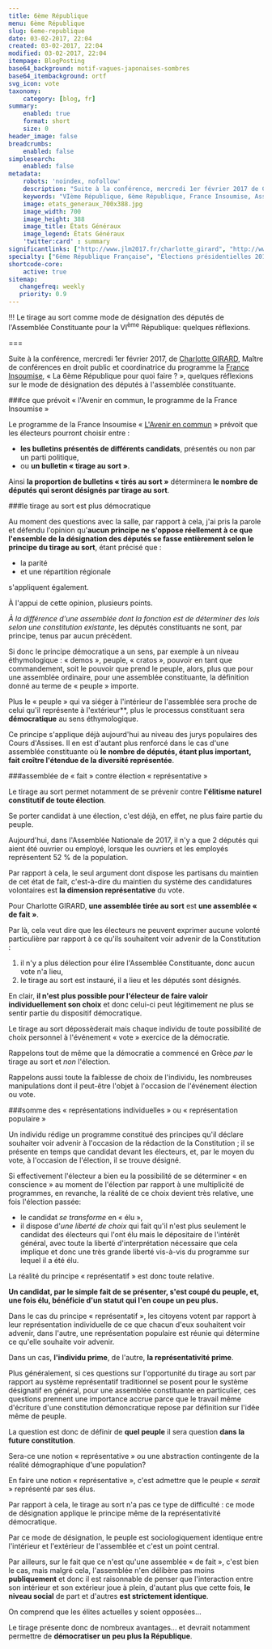 ```yaml
---
title: 6ème République
menu: 6ème République
slug: 6eme-republique
date: 03-02-2017, 22:04
created: 03-02-2017, 22:04
modified: 03-02-2017, 22:04
itempage: BlogPosting
base64_background: motif-vagues-japonaises-sombres
base64_itembackground: ortf
svg_icon: vote
taxonomy:
    category: [blog, fr]
summary:
    enabled: true
    format: short
    size: 0
header_image: false
breadcrumbs:
    enabled: false
simplesearch:
    enabled: false
metadata:
    robots: 'noindex, nofollow'
    description: "Suite à la conférence, mercredi 1er février 2017 de Charlotte GIRARD, Maître de conférences en droit public et coordinatrice du programme la France Insoumise, « La 6ème République pour quoi faire ? », quelques réflexions sur le mode de désignation des députés à l'assemblée constituante."
    keywords: "VIème République, 6ème République, France Insoumise, Assemblée Constituante, tirage au sort, Élections présidentielles 2017, Élections présidentielles françaises 2017, Jean-Luc MÉLENCHON, MÉLENCHON, 2017, Consitution, mode de scrutin, mode de désignation, droit public, L'Avenir en commun"
    image: etats_generaux_700x388.jpg
    image_width: 700
    image_height: 388
    image_title: États Généraux
    image_legend: États Généraux
    'twitter:card' : summary
significantlinks: ["http://www.jlm2017.fr/charlotte_girard", "http://www.jlm2017.fr", "https://avenirencommun.fr"]
specialty: ["6ème République Française", "Élections présidentielles 2017", "Assemblée Constituante", "Politique française", "Constitution", "2017", "Tirage au sort", "mode de scrutin", "mode de désignation", "droit public", "L'Avenir en commun"]
shortcode-core:
    active: true
sitemap:
   changefreq: weekly
   priority: 0.9
---
```

!!! Le tirage au sort comme mode de désignation des députés de l'Assemblée Constituante pour la VI<sup>ème</sup> République: quelques réflexions.   

===

Suite à la conférence, <time datetime="2017-02-01 20:00">mercredi 1er février 2017</time>, de [Charlotte GIRARD][1], Maître de conférences en droit public et coordinatrice du programme la [France Insoumise][2], « La 6ème République pour quoi faire ? », quelques réflexions sur le mode de désignation des députés à l'assemblée constituante.  

###ce que prévoit « l'Avenir en commun, le programme de la France Insoumise »

Le programme de la France Insoumise « [L'Avenir en commun][3] » prévoit que les électeurs pourront choisir entre :
+ **les bulletins présentés de différents candidats**, présentés ou non par un parti politique,
+ ou **un bulletin « tirage au sort »**.  

Ainsi **la proportion de bulletins « tirés au sort »** déterminera **le nombre de députés qui seront désignés par tirage au sort**.  

###le tirage au sort est plus démocratique

Au moment des questions avec la salle, par rapport à cela, j'ai pris la parole et défendu l'opinion qu'**aucun principe ne s'oppose réellement à ce que l'ensemble de la désignation des députés se fasse entièrement selon le principe du tirage au sort**, étant précisé que :  
+ la parité
+ et une répartition régionale

s'appliquent également.  

À l'appui de cette opinion, plusieurs points.

_À la différence d'une assemblée dont la fonction est de déterminer des lois selon une constitution existante_, les députés constituants ne sont, par principe, tenus par aucun précédent.  

Si donc le principe démocratique a un sens, par exemple à un niveau éthymologique : « demos », peuple, « cratos », pouvoir en tant que commandement, soit le pouvoir que prend le peuple, alors, plus que pour une assemblée ordinaire, pour une assemblée constituante, la définition donné au terme de « peuple » importe.  

Plus le « peuple » qui va siéger à l'intérieur de l'assemblée sera proche de celui qu'il représente à l'extérieur**, plus le processus constituant sera **démocratique** au sens éthymologique.  

Ce principe s'applique déjà aujourd'hui au niveau des jurys populaires des Cours d'Assises. Il en est d'autant plus renforcé dans le cas d'une assemblée constituante où **le nombre de députés, étant plus important, fait croître l'étendue de la diversité représentée**.  

###assemblée de « fait » contre élection « représentative »

Le tirage au sort permet notamment de se prévenir contre **l'élitisme naturel constitutif de toute élection**.  

Se porter candidat à une élection, c'est déjà, en effet, ne plus faire partie du peuple.  

Aujourd'hui, dans l'Assemblée Nationale de 2017, il n'y a que 2 députés qui aient été ouvrier ou employé, lorsque les ouvriers et les employés représentent 52 % de la population.   

Par rapport à cela, le seul argument dont dispose les partisans du maintien de cet état de fait, c'est-à-dire du maintien du système des candidatures volontaires est **la dimension représentative** du vote.  

Pour Charlotte GIRARD, **une assemblée tirée au sort** est **une assemblée « de fait »**.  

Par là, cela veut dire que les électeurs ne peuvent exprimer aucune volonté particulière par rapport à ce qu'ils souhaitent voir advenir de la Constitution :
1. il n'y a plus délection pour élire l'Assemblée Constituante, donc aucun vote n'a lieu,
2. le tirage au sort est instauré, il a lieu et les députés sont désignés.  

En clair, **il n'est plus possible pour l'électeur de faire valoir individuellement son choix** et donc celui-ci peut légitimement ne plus se sentir partie du dispositif démocratique.

Le tirage au sort dépossèderait mais chaque individu de toute possibilité de choix personnel à l'événement « vote » exercice de la démocratie.  

Rappelons tout de même que la démocratie a commencé en Grèce _par_ le tirage au sort et _non_ l'élection.  

Rappelons aussi toute la faiblesse de choix de l'individu, les nombreuses manipulations dont il peut-être l'objet à l'occasion de l'événement élection ou vote.  

###somme des « représentations individuelles » ou « représentation populaire »

Un individu rédige un programme constitué des principes qu'il déclare souhaiter voir advenir à l'occasion de la rédaction de la Constitution ; il se présente en temps que candidat devant les électeurs, et, par le moyen du vote, à l'occasion de l'élection, il se trouve désigné.  

Si effectivement l'électeur a bien eu la possibilité de se déterminer « en conscience » au moment de l'élection par rapport à une multiplicité de programmes, en revanche, la réalité de ce choix devient très relative, une fois l'élection passée:
+ le candidat _se transforme_ en « élu »,
+ il dispose d'_une liberté de choix_ qui fait qu'il n'est plus seulement le candidat des électeurs qui l'ont élu mais le dépositaire de l'intérêt général, avec toute la liberté d'interprétation nécessaire que cela implique et donc une très grande liberté vis-à-vis du programme sur lequel il a été élu.  

La réalité du principe « représentatif » est donc toute relative.  

**Un candidat, par le simple fait de se présenter, s'est coupé du peuple, et, une fois élu, bénéficie d'un statut qui l'en coupe un peu plus.**  

Dans le cas du principe « représentatif », les citoyens votent par rapport à leur représentation individuelle de ce que chacun d'eux souhaitent voir advenir, dans l'autre, une représentation populaire est réunie qui détermine ce qu'elle souhaite voir advenir.  

Dans un cas, **l'individu prime**, de l'autre, **la représentativité prime**.  

Plus généralement, si ces questions sur l'opportunité du tirage au sort par rapport au système représentatif traditionnel se posent pour le système désignatif en général, pour une assemblée constituante en particulier, ces questions prennent une importance accrue parce que le travail même d'écriture d'une constitution démoncratique repose par définition sur l'idée même de peuple.  

La question est donc de définir de **quel peuple** il sera question **dans la future constitution**.  

Sera-ce une notion « représentative » ou une abstraction contingente de la réalité démographique d'une population?  

En faire une notion « représentative », c'est admettre que le peuple « _serait_ » représenté par ses élus.  

Par rapport à cela, le tirage au sort n'a pas ce type de difficulté : ce mode de désignation applique le principe même de la représentativité démocratique.  

Par ce mode de désignation, le peuple est sociologiquement identique entre l'intérieur et l'extérieur de l'assemblée et c'est un point central.  

Par ailleurs, sur le fait que ce n'est qu'une assemblée « de fait », c'est bien le cas, mais malgré cela, l'assemblée n'en délibère pas moins **publiquement** et donc il est raisonnable de penser que l'interaction entre son intérieur et son extérieur joue à plein, d'autant plus que cette fois, **le niveau social** de part et d'autres **est strictement identique**.  

On comprend que les élites actuelles y soient opposées...  

Le tirage présente donc de nombreux avantages... et devrait notamment permettre de **démocratiser un peu plus la République**.

[1]: http://www.jlm2017.fr/charlotte_girard "http://www.jlm2017.fr/charlotte_girard"
[2]: http://www.jlm2017.fr "http://www.jlm2017.fr"
[3]: https://avenirencommun.fr "https://avenirencommun.fr"